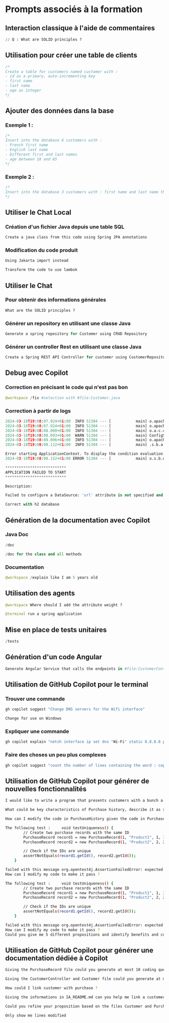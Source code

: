 # Prompts associés à la formation

## Interaction classique à l'aide de commentaires

```SQL
// Q : What are SOLID principles ?
```

## Utilisation pour créer une table de clients

```SQL
/*
Create a table for customers named customer with : 
- id as a primary, auto-incrementing key
- first name
- last name 
- age as integer
*/
```

## Ajouter des données dans la base

### Exemple 1 :

```SQL
/*
Insert into the database 6 customers with :
- French first name 
- English last name
- Different first and last names
- age between 18 and 65
*/
```

### Exemple 2 :

```SQL
/*
Insert into the database 3 customers with : first name and last name that matches the last 3 presidents of the USA and their age when they were elected
*/
```

## Utiliser le Chat Local

### Création d'un fichier Java depuis une table SQL

```md
Create a java class from this code using Spring JPA annotations
```

### Modification du code produit

```md
Using Jakarta import instead
```

```md
Transform the code to use lambok
```

## Utiliser le Chat

### Pour obtenir des informations générales

```Python
What are the SOLID principles ?
```

### Générer un repository en utilisant une classe Java

```Python
Generate a spring repository for Customer using CRUD Repository
```

### Générer un controller Rest en utilisant une classe Java

```Python
Create a Spring REST API Controller for customer using CustomerRepository
```

## Debug avec Copilot

### Correction en précisant le code qui n'est pas bon

```Python
@workspace /fix #selection with #file:Customer.java
```

### Correction à partir de logs

```Python
2024-03-18T19:08:07.924+01:00  INFO 51304 --- [           main] o.apache.catalina.core.StandardService   : Starting service [Tomcat]
2024-03-18T19:08:07.924+01:00  INFO 51304 --- [           main] o.apache.catalina.core.StandardEngine    : Starting Servlet engine: [Apache Tomcat/10.1.19]
2024-03-18T19:08:08.000+01:00  INFO 51304 --- [           main] o.a.c.c.C.[Tomcat].[localhost].[/]       : Initializing Spring embedded WebApplicationContext 2024-03-18T19:08:08.019+01:00  INFO 51304 --- [           main] w.s.c.ServletWebServerApplicationContext : Root WebApplicationContext: initialization completed in 1489 ms
2024-03-18T19:08:08.093+01:00  WARN 51304 --- [           main] ConfigServletWebServerApplicationContext : Exception encountered during context initialization - cancelling refresh attempt: org.springframework.beans.factory.UnsatisfiedDependencyException: Error creating bean with name 'dataSourceScriptDatabaseInitializer' defined in class path resource [org/springframework/boot/autoconfigure/sql/init/DataSourceInitializationConfiguration.class]: Unsatisfied dependency expressed through method 'dataSourceScriptDatabaseInitializer' parameter 0: Error creating bean with name 'dataSource' defined in class path resource [org/springframework/boot/autoconfigure/jdbc/DataSourceConfiguration$Hikari.class]: Failed to instantiate [com.zaxxer.hikari.HikariDataSource]: Factory method 'dataSource' threw exception with message: Failed to determine a suitable driver class
2024-03-18T19:08:08.096+01:00  INFO 51304 --- [           main] o.apache.catalina.core.StandardService   : Stopping service [Tomcat]
2024-03-18T19:08:08.112+01:00  INFO 51304 --- [           main] .s.b.a.l.ConditionEvaluationReportLogger :

Error starting ApplicationContext. To display the condition evaluation report re-run your application with 'debug' enabled.
2024-03-18T19:08:08.152+01:00 ERROR 51304 --- [           main] o.s.b.d.LoggingFailureAnalysisReporter   :

***************************
APPLICATION FAILED TO START
***************************

Description:

Failed to configure a DataSource: 'url' attribute is not specified and no embedded datasource could be configured.
```

```Python
Correct with h2 database
```

## Génération de la documentation avec Copilot

### Java Doc

```Python
/doc
```

```Python
/doc for the class and all methods
```

### Documentation

```Python
@workspace /explain like I am 5 years old
```

## Utilisation des agents

```Python
@workspace Where should I add the attribute weight ?
```

```Python
@terminal run a spring application
```

## Mise en place de tests unitaires

```Python
/tests
```

## Génération d'un code Angular

```Python
Generate Angular Service that calls the endpoints in #file:CustomerController.java
```

## Utilisation de GitHub Copilot pour le terminal

### Trouver une commande

```Bash
gh copilot suggest "Change DNS servers for the Wifi interface"
```

```Bash
Change for use on Windows
```

### Expliquer une commande

```Bash
gh copilot explain "netsh interface ip set dns "Wi-Fi" static 8.8.8.8 primary
```

### Faire des choses un peu plus complexes

```Bash
gh copilot suggest "count the number of lines containing the word : copilot inside the file README.md, also print the first five results
```

## Utilisation de GitHub Copilot pour générer de nouvelles fonctionnalités

```Bash
I would like to write a program that presents customers with a bunch a purchases, what requirements could be interesting ?
```

```Bash
What could be key characteristics of Purchase history, describe it as simple tests that I can easily check
```

```Bash
How can I modify the code in PurchaseHistory given the code in PurchaseHistoryTest ? Add the minimum code possible
```
```Bash
The following test :     void testUniqueness() {
        // Create two purchase records with the same ID
        PurchaseRecord record1 = new PurchaseRecord(1, "Product1", 1, 100, "2023-01-01");
        PurchaseRecord record2 = new PurchaseRecord(1, "Product2", 2, 200, "2023-01-02");

        // Check if the IDs are unique
        assertNotEquals(record1.getId(), record2.getId());
    }

failed with this message org.opentest4j.AssertionFailedError: expected: not equal but was: <1>
How can I modify my code to make it pass ?
```

```Bash
The following test :     void testUniqueness() {
        // Create two purchase records with the same ID
        PurchaseRecord record1 = new PurchaseRecord(1, "Product1", 1, 100, "2023-01-01");
        PurchaseRecord record2 = new PurchaseRecord(1, "Product2", 2, 200, "2023-01-02");

        // Check if the IDs are unique
        assertNotEquals(record1.getId(), record2.getId());
    }

failed with this message org.opentest4j.AssertionFailedError: expected: not equal but was: <1>
How can I modify my code to make it pass ?
Could you give me 5 different propositions and identify benefits and concerns for each ?
```

## Utilisation de GitHub Copilot pour générer une documentation dédiée à Copilot

```Bash
Giving the PurchaseRecord file could you generate at most 10 coding questions where the answer could be find in the file PurchaseRecord ? Display the answer just after the question
```

```Bash
Giving the CustomerController and Customer file could you generate at most 10 coding questions where the answer could be find in those files ? Display the answer just after the question
```

```Bash
How could I link customer with purchase ?
```

```Bash
Giving the informations in IA_README.md can you help me link a customer with purchases record ?
```

```Bash
Could you refine your proposition based on the files Customer and PurchaseRecord
```

```Bash
Only show me lines modified
```
